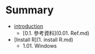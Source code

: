 # Summary

* [introduction](README.md)
   * [0.1. 參考資料](0.01. Ref.md)
* [Install R](1. install R.md)
   * 1.01. Windows

